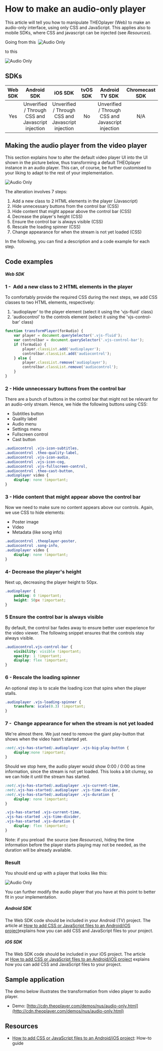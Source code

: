 # How to make an audio-only player

This article will tell you how to manipulate THEOplayer (Web) to make an audio-only interface, using only CSS and JavaScript. This applies also to mobile SDKs, where CSS and javascript can be injected (see *Resources*).

Going from this 
![Audio Only](../../assets/img/audio-only-1.PNG "Audio Only")

to this 

![Audio Only](../../assets/img/audio-only-2.PNG "Audio Only")


## SDKs

| Web SDK |           Android SDK            |             iOS SDK              | tvOS SDK| Android TV SDK | Chromecast SDK |
| :-----: | :------------------------------: | :------------------------------: | :--: | :------------: | :------------: |
|   Yes   | 	Unverified  / Through CSS and Javascript injection |	Unverified  / Through CSS and Javascript injection | No  |      	Unverified  / Through CSS and Javascript injection      |      N/A       |

## Making the audio player from the video player

This section explains how to alter the default video player UI into the UI shown in the picture below, thus transforming a default THEOplayer instance in an audio player. This can, of course, be further customised to your liking to adapt to the rest of your implementation.

![Audio Only](../../assets/img/audio-only-3.PNG "Audio Only")

The alteration involves 7 steps:

1. Add a new class to 2 HTML elements in the player (Javascript)
2. Hide unnecessary buttons from the control bar (CSS)
3. Hide content that might appear above the control bar (CSS)
4. Decrease the player's height (CSS)
5. Ensure the control bar is always visible (CSS)
6. Rescale the loading spinner (CSS)
7. Change appearance for when the stream is not yet loaded (CSS)

In the following, you can find a description and a code example for each step.

## Code examples

##### Web SDK

### 1 -  Add a new class to 2 HTML elements in the player

To comfortably provide the required CSS during the next steps, we add CSS classes to two HTML elements, respectively:  

1. 'audioplayer' to the player element (select it using the 'vjs-fluid' class)
2. 'audiocontrol' to the controls element (select it using the 'vjs-control-bar' class)

```js
function transformPlayer(forAudio) {
    var player = document.querySelector('.vjs-fluid');
    var controlbar = document.querySelector('.vjs-control-bar');
    if (forAudio) {
        player.classList.add('audioplayer');
        controlbar.classList.add('audiocontrol');
    } else {
        player.classList.remove('audioplayer');
        controlbar.classList.remove('audiocontrol');
    }
}
```

### 2 - Hide unnecessary buttons from the control bar

There are a bunch of buttons in the control bar that might not be relevant for an audio-only stream. Hence, we hide the following buttons using CSS:

- Subtitles button
- Quality label
- Audio menu
- Settings menu
- Fullscreen control
- Cast button

```css
.audiocontrol .vjs-icon-subtitles,
.audiocontrol .theo-quality-label,
.audiocontrol .vjs-icon-audio,
.audiocontrol .vjs-icon-cog,
.audiocontrol .vjs-fullscreen-control,
.audiocontrol .theo-cast-button,
.audioplayer video {
    display: none !important;
}
```

### 3 - Hide content that might appear above the control bar

Now we need to make sure no content appears above our controls. Again, we use CSS to hide elements:

- Poster image
- Video
- Metadata (like song info)

```css
.audiocontrol .theoplayer-poster,
.audiocontrol .song-info,
.audioplayer video {
    display: none !important;
}
```    

### 4- Decrease the player's height

Next up, decreasing the player height to 50px.

```css
.audioplayer {
    padding: 0 !important;
    height: 50px !important;
}
```

### 5  Ensure the control bar is always visible

By default, the control bar fades away to ensure better user experience for the video viewer. The following snippet ensures that the controls stay always visible.

```css
.audiocontrol.vjs-control-bar {
    visibility: visible !important;
    opacity: 1 !important;
    display: flex !important;
}
```

### 6 - Rescale the loading spinner

An optional step is to scale the loading icon that spins when the player stalls.

```css
.audioplayer .vjs-loading-spinner {
    transform: scale(0.3) !important;
}
```

### 7 -  Change appearance for when the stream is not yet loaded

We're almost there. We just need to remove the giant play-button that shows when the video hasn't started yet. 

```css
:not(.vjs-has-started).audioplayer .vjs-big-play-button {
    display:none !important;
}
```

Should we stop here, the audio player would show 0:00 / 0:00 as time information, since the stream is not yet loaded. This looks a bit clumsy, so we can hide it until the stream has started.

```css
:not(.vjs-has-started).audioplayer .vjs-current-time,
:not(.vjs-has-started).audioplayer .vjs-time-divider,
:not(.vjs-has-started).audioplayer .vjs-duration {
    display: none !important;
}        

.vjs-has-started .vjs-current-time,
.vjs-has-started .vjs-time-divider,
.vjs-has-started .vjs-duration {
    display: flex !important;
}
```

Note: if you preload  the source (see *Resources*), hiding the time information before the player starts playing may not be needed, as the duration will be already available.

### Result

You should end up with a player that looks like this:

![Audio Only](../../assets/img/audio-only-4.PNG "Audio Only")

You can further modify the audio player that you have at this point to better fit in your implementation.

##### Android SDK

The Web SDK code should be included in your Android (TV) project. The article at [How to add CSS or JavaScript files to an Android/iOS project](../../faq/01-how-to-add-css-or-javascript-files-to-android-ios.md)explains how you can add CSS and JavaScript files to your project. 

##### iOS SDK

The Web SDK code should be included in your iOS project. The article at [How to add CSS or JavaScript files to an Android/iOS project](../../faq/01-how-to-add-css-or-javascript-files-to-android-ios.md) explains how you can add CSS and JavaScript files to your project. 

## Sample application

The demo below illustrates the transformation from video player to audio player.

- Demo: [http://cdn.theoplayer.com/demos/nus/audio-only.html](http://cdn.theoplayer.com/demos/nus/audio-only.html)

## Resources

- [How to add CSS or JavaScript files to an Android/iOS project](../../faq/01-how-to-add-css-or-javascript-files-to-android-ios.md): How-to guide